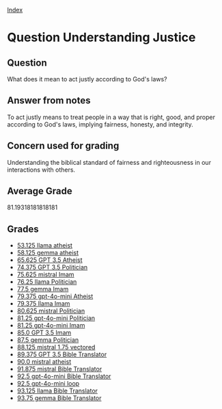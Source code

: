 
[Index](../../index.md)
# Question Understanding Justice
## Question
What does it mean to act justly according to God's laws?

## Answer from notes
To act justly means to treat people in a way that is right, good, and proper according to God's laws, implying fairness, honesty, and integrity.

## Concern used for grading
Understanding the biblical standard of fairness and righteousness in our interactions with others.

## Average Grade
81.19318181818181

## Grades
 * [53.125 llama atheist](../answers/llama_atheist/Understanding_Justice.md)
 * [58.125 gemma atheist](../answers/gemma_atheist/Understanding_Justice.md)
 * [65.625 GPT 3.5 Atheist](../answers/GPT_3.5_Atheist/Understanding_Justice.md)
 * [74.375 GPT 3.5 Politician](../answers/GPT_3.5_Politician/Understanding_Justice.md)
 * [75.625 mistral Imam](../answers/mistral_Imam/Understanding_Justice.md)
 * [76.25 llama Politician](../answers/llama_Politician/Understanding_Justice.md)
 * [77.5 gemma Imam](../answers/gemma_Imam/Understanding_Justice.md)
 * [79.375 gpt-4o-mini Atheist](../answers/gpt-4o-mini_Atheist/Understanding_Justice.md)
 * [79.375 llama Imam](../answers/llama_Imam/Understanding_Justice.md)
 * [80.625 mistral Politician](../answers/mistral_Politician/Understanding_Justice.md)
 * [81.25 gpt-4o-mini Politician](../answers/gpt-4o-mini_Politician/Understanding_Justice.md)
 * [81.25 gpt-4o-mini Imam](../answers/gpt-4o-mini_Imam/Understanding_Justice.md)
 * [85.0 GPT 3.5 Imam](../answers/GPT_3.5_Imam/Understanding_Justice.md)
 * [87.5 gemma Politician](../answers/gemma_Politician/Understanding_Justice.md)
 * [88.125 mistral 1.75 vectored](../answers/mistral_1.75_vectored/Understanding_Justice.md)
 * [89.375 GPT 3.5 Bible Translator](../answers/GPT_3.5_Bible_Translator/Understanding_Justice.md)
 * [90.0 mistral atheist](../answers/mistral_atheist/Understanding_Justice.md)
 * [91.875 mistral Bible Translator](../answers/mistral_Bible_Translator/Understanding_Justice.md)
 * [92.5 gpt-4o-mini Bible Translator](../answers/gpt-4o-mini_Bible_Translator/Understanding_Justice.md)
 * [92.5 gpt-4o-mini loop](../answers/gpt-4o-mini_loop/Understanding_Justice.md)
 * [93.125 llama Bible Translator](../answers/llama_Bible_Translator/Understanding_Justice.md)
 * [93.75 gemma Bible Translator](../answers/gemma_Bible_Translator/Understanding_Justice.md)

